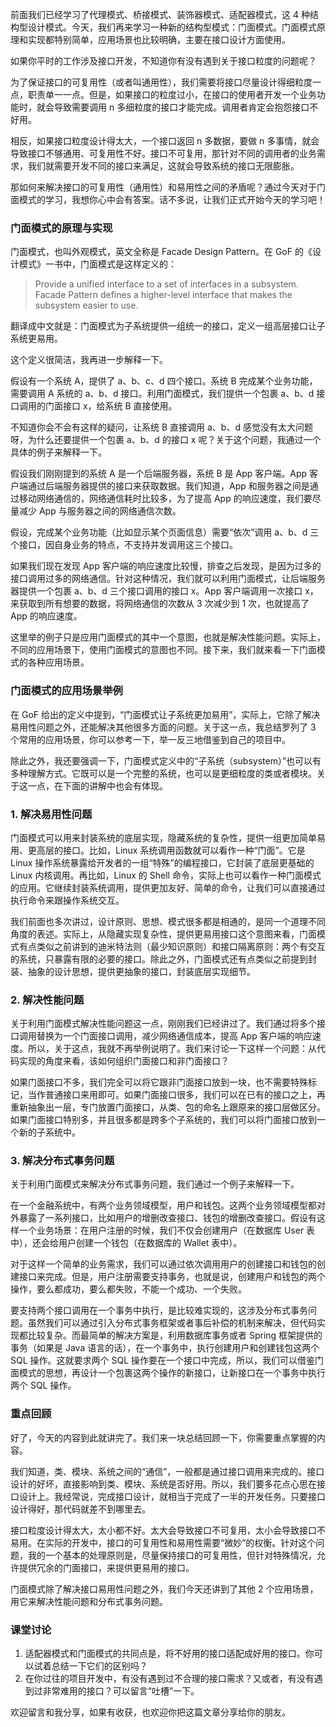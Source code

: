 前面我们已经学习了代理模式、桥接模式、装饰器模式、适配器模式，这 4 种结构型设计模式。今天，我们再来学习一种新的结构型模式：门面模式。门面模式原理和实现都特别简单，应用场景也比较明确，主要在接口设计方面使用。

如果你平时的工作涉及接口开发，不知道你有没有遇到关于接口粒度的问题呢？

为了保证接口的可复用性（或者叫通用性），我们需要将接口尽量设计得细粒度一点，职责单一一点。但是，如果接口的粒度过小，在接口的使用者开发一个业务功能时，就会导致需要调用 n 多细粒度的接口才能完成。调用者肯定会抱怨接口不好用。

相反，如果接口粒度设计得太大，一个接口返回 n 多数据，要做 n 多事情，就会导致接口不够通用、可复用性不好。接口不可复用，那针对不同的调用者的业务需求，我们就需要开发不同的接口来满足，这就会导致系统的接口无限膨胀。

那如何来解决接口的可复用性（通用性）和易用性之间的矛盾呢？通过今天对于门面模式的学习，我想你心中会有答案。话不多说，让我们正式开始今天的学习吧！

### 门面模式的原理与实现

门面模式，也叫外观模式，英文全称是 Facade Design Pattern。在 GoF 的《设计模式》一书中，门面模式是这样定义的：

> Provide a unified interface to a set of interfaces in a subsystem. Facade Pattern defines a higher-level interface that makes the subsystem easier to use.

翻译成中文就是：门面模式为子系统提供一组统一的接口，定义一组高层接口让子系统更易用。

这个定义很简洁，我再进一步解释一下。

假设有一个系统 A，提供了 a、b、c、d 四个接口。系统 B 完成某个业务功能，需要调用 A 系统的 a、b、d 接口。利用门面模式，我们提供一个包裹 a、b、d 接口调用的门面接口 x，给系统 B 直接使用。

不知道你会不会有这样的疑问，让系统 B 直接调用 a、b、d 感觉没有太大问题呀，为什么还要提供一个包裹 a、b、d 的接口 x 呢？关于这个问题，我通过一个具体的例子来解释一下。

假设我们刚刚提到的系统 A 是一个后端服务器，系统 B 是 App 客户端。App 客户端通过后端服务器提供的接口来获取数据。我们知道，App 和服务器之间是通过移动网络通信的，网络通信耗时比较多，为了提高 App 的响应速度，我们要尽量减少 App 与服务器之间的网络通信次数。

假设，完成某个业务功能（比如显示某个页面信息）需要“依次”调用 a、b、d 三个接口，因自身业务的特点，不支持并发调用这三个接口。

如果我们现在发现 App 客户端的响应速度比较慢，排查之后发现，是因为过多的接口调用过多的网络通信。针对这种情况，我们就可以利用门面模式，让后端服务器提供一个包裹 a、b、d 三个接口调用的接口 x。App 客户端调用一次接口 x，来获取到所有想要的数据，将网络通信的次数从 3 次减少到 1 次，也就提高了 App 的响应速度。

这里举的例子只是应用门面模式的其中一个意图，也就是解决性能问题。实际上，不同的应用场景下，使用门面模式的意图也不同。接下来，我们就来看一下门面模式的各种应用场景。

### 门面模式的应用场景举例

在 GoF 给出的定义中提到，“门面模式让子系统更加易用”，实际上，它除了解决易用性问题之外，还能解决其他很多方面的问题。关于这一点，我总结罗列了 3 个常用的应用场景，你可以参考一下，举一反三地借鉴到自己的项目中。

除此之外，我还要强调一下，门面模式定义中的“子系统（subsystem）”也可以有多种理解方式。它既可以是一个完整的系统，也可以是更细粒度的类或者模块。关于这一点，在下面的讲解中也会有体现。

### 1. 解决易用性问题

门面模式可以用来封装系统的底层实现，隐藏系统的复杂性，提供一组更加简单易用、更高层的接口。比如，Linux 系统调用函数就可以看作一种“门面”。它是 Linux 操作系统暴露给开发者的一组“特殊”的编程接口，它封装了底层更基础的 Linux 内核调用。再比如，Linux 的 Shell 命令，实际上也可以看作一种门面模式的应用。它继续封装系统调用，提供更加友好、简单的命令，让我们可以直接通过执行命令来跟操作系统交互。

我们前面也多次讲过，设计原则、思想、模式很多都是相通的，是同一个道理不同角度的表述。实际上，从隐藏实现复杂性，提供更易用接口这个意图来看，门面模式有点类似之前讲到的迪米特法则（最少知识原则）和接口隔离原则：两个有交互的系统，只暴露有限的必要的接口。除此之外，门面模式还有点类似之前提到封装、抽象的设计思想，提供更抽象的接口，封装底层实现细节。

### 2. 解决性能问题

关于利用门面模式解决性能问题这一点，刚刚我们已经讲过了。我们通过将多个接口调用替换为一个门面接口调用，减少网络通信成本，提高 App 客户端的响应速度。所以，关于这点，我就不再举例说明了。我们来讨论一下这样一个问题：从代码实现的角度来看，该如何组织门面接口和非门面接口？

如果门面接口不多，我们完全可以将它跟非门面接口放到一块，也不需要特殊标记，当作普通接口来用即可。如果门面接口很多，我们可以在已有的接口之上，再重新抽象出一层，专门放置门面接口，从类、包的命名上跟原来的接口层做区分。如果门面接口特别多，并且很多都是跨多个子系统的，我们可以将门面接口放到一个新的子系统中。

### 3. 解决分布式事务问题

关于利用门面模式来解决分布式事务问题，我们通过一个例子来解释一下。

在一个金融系统中，有两个业务领域模型，用户和钱包。这两个业务领域模型都对外暴露了一系列接口，比如用户的增删改查接口、钱包的增删改查接口。假设有这样一个业务场景：在用户注册的时候，我们不仅会创建用户（在数据库 User 表中），还会给用户创建一个钱包（在数据库的 Wallet 表中）。

对于这样一个简单的业务需求，我们可以通过依次调用用户的创建接口和钱包的创建接口来完成。但是，用户注册需要支持事务，也就是说，创建用户和钱包的两个操作，要么都成功，要么都失败，不能一个成功、一个失败。

要支持两个接口调用在一个事务中执行，是比较难实现的，这涉及分布式事务问题。虽然我们可以通过引入分布式事务框架或者事后补偿的机制来解决，但代码实现都比较复杂。而最简单的解决方案是，利用数据库事务或者 Spring 框架提供的事务（如果是 Java 语言的话），在一个事务中，执行创建用户和创建钱包这两个 SQL 操作。这就要求两个 SQL 操作要在一个接口中完成，所以，我们可以借鉴门面模式的思想，再设计一个包裹这两个操作的新接口，让新接口在一个事务中执行两个 SQL 操作。

### 重点回顾

好了，今天的内容到此就讲完了。我们来一块总结回顾一下，你需要重点掌握的内容。

我们知道，类、模块、系统之间的“通信”，一般都是通过接口调用来完成的。接口设计的好坏，直接影响到类、模块、系统是否好用。所以，我们要多花点心思在接口设计上。我经常说，完成接口设计，就相当于完成了一半的开发任务。只要接口设计得好，那代码就差不到哪里去。

接口粒度设计得太大，太小都不好。太大会导致接口不可复用，太小会导致接口不易用。在实际的开发中，接口的可复用性和易用性需要“微妙”的权衡。针对这个问题，我的一个基本的处理原则是，尽量保持接口的可复用性，但针对特殊情况，允许提供冗余的门面接口，来提供更易用的接口。

门面模式除了解决接口易用性问题之外，我们今天还讲到了其他 2 个应用场景，用它来解决性能问题和分布式事务问题。

### 课堂讨论

1. 适配器模式和门面模式的共同点是，将不好用的接口适配成好用的接口。你可以试着总结一下它们的区别吗？
2. 在你过往的项目开发中，有没有遇到过不合理的接口需求？又或者，有没有遇到过非常难用的接口？可以留言“吐槽”一下。

欢迎留言和我分享，如果有收获，也欢迎你把这篇文章分享给你的朋友。
